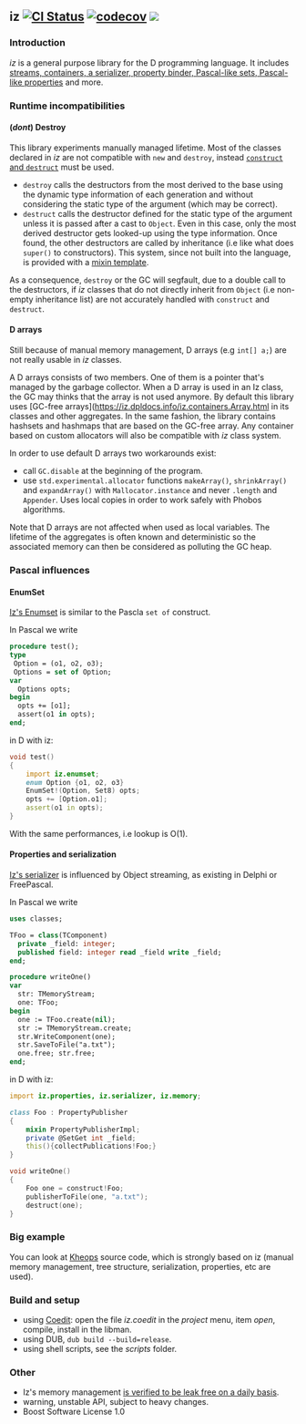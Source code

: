 ## iz [![CI Status](https://travis-ci.org/BBasile/iz.svg)](https://travis-ci.org/BBasile/iz) [![codecov](https://codecov.io/gh/BBasile/iz/branch/master/graph/badge.svg)](https://codecov.io/gh/BBasile/iz) ![](https://img.shields.io/github/tag/BBasile/iz.svg)

### Introduction

_iz_ is a general purpose library for the D programming language.
It includes [streams, containers, a serializer, property binder, Pascal-like sets, Pascal-like properties](https://iz.dpldocs.info/iz.html) and more.

### Runtime incompatibilities

#### (_dont_) Destroy

This library experiments manually managed lifetime.
Most of the classes declared in _iz_ are not compatible with `new` and `destroy`, instead [`construct` and `destruct`](https://iz.dpldocs.info/iz.memory.html#function) must be used.

- `destroy` calls the destructors from the most derived to the base using the dynamic type information of each generation and without considering the static type of the argument (which may be correct).
- `destruct` calls the destructor defined for the static type of the argument unless it is passed after a cast to `Object`. Even in this case, only the most derived destructor gets looked-up using the type information. Once found, the other destructors are called by inheritance (i.e like what does `super()` to constructors). This system, since not built into the language, is provided with a [mixin template](https://iz.dpldocs.info/iz.memory.inheritedDtor.html).

As a consequence, `destroy` or the GC will segfault, due to a double call to the destructors, if _iz_ classes that do not directly inherit from `Object` (i.e non-empty inheritance list) are not accurately handled with `construct` and `destruct`.

#### D arrays

Still because of manual memory management, D arrays (e.g `int[] a;`) are not really usable in _iz_ classes.

A D arrays consists of two members. One of them is a pointer that's managed by the garbage collector.
When a D array is used in an Iz class, the GC may thinks that the array is not used anymore.
By default this library uses [GC-free arrays](https://iz.dpldocs.info/iz.containers.Array.html in its classes and other aggregates.
In the same fashion, the library contains hashsets and hashmaps that are based on the GC-free array.
Any container based on custom allocators will also be compatible with _iz_ class system.

In order to use default D arrays two workarounds exist:
- call `GC.disable` at the beginning of the program.
- use `std.experimental.allocator` functions `makeArray()`, `shrinkArray()` and `expandArray()` with `Mallocator.instance` and never `.length` and `Appender`. Uses local copies in order to work safely with Phobos algorithms.

Note that D arrays are not affected when used as local variables.
The lifetime of the aggregates is often known and deterministic so the associated memory can then be considered as polluting the GC heap.

### Pascal influences

#### EnumSet

[Iz's Enumset](https://iz.dpldocs.info/iz.enumset.EnumSet.html) is similar to the Pascla `set of` construct.

In Pascal we write

```pascal
procedure test();
type
 Option = (o1, o2, o3);
 Options = set of Option;
var
  Options opts;
begin
  opts += [o1];
  assert(o1 in opts);
end;
```

in D with iz:
```d
void test()
{
    import iz.enumset;
    enum Option {o1, o2, o3}
    EnumSet!(Option, Set8) opts;
    opts += [Option.o1];
    assert(o1 in opts);
}
```
With the same performances, i.e lookup is O(1).

#### Properties and serialization

[Iz's serializer](https://iz.dpldocs.info/iz.serializer.Serializer.html) is influenced by Object streaming, as existing in Delphi or FreePascal.

In Pascal we write

```pascal
uses classes;

TFoo = class(TComponent)
  private _field: integer;
  published field: integer read _field write _field;
end;

procedure writeOne()
var
  str: TMemoryStream;
  one: TFoo;
begin
  one := TFoo.create(nil);
  str := TMemoryStream.create;
  str.WriteComponent(one);
  str.SaveToFile("a.txt");
  one.free; str.free;
end;
```

in D with iz:
```d
import iz.properties, iz.serializer, iz.memory;

class Foo : PropertyPublisher
{
    mixin PropertyPublisherImpl;
    private @SetGet int _field;
    this(){collectPublications!Foo;}
}

void writeOne()
{
    Foo one = construct!Foo;
    publisherToFile(one, "a.txt");
    destruct(one);
}
```

### Big example

You can look at [Kheops](https://github.com/BBasile/kheops/tree/master/src/kheops) source code, which is strongly based on iz (manual memory management, tree structure, serialization, properties, etc are used).

### Build and setup

- using [Coedit](https://github.com/BBasile/Coedit): open the file _iz.coedit_ in the _project_ menu, item _open_, compile, install in the libman.
- using DUB, `dub build --build=release`.
- using shell scripts, see the _scripts_ folder.

### Other

- Iz's memory management [is verified to be leak free on a daily basis](https://github.com/BBasile/iz/blob/master/tests/valgrinder.d).
- warning, unstable API, subject to heavy changes.
- Boost Software License 1.0

